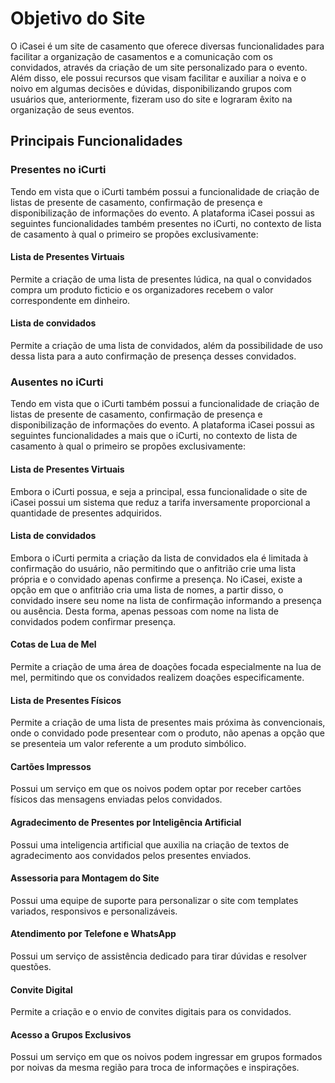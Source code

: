 # Objetivo do Site

O iCasei é um site de casamento que oferece diversas funcionalidades para facilitar a organização de casamentos e a comunicação com os convidados, através da criação de um site personalizado para o evento. Além disso, ele possui recursos que visam facilitar e auxiliar a noiva e o noivo em algumas decisões e dúvidas, disponibilizando grupos com usuários que, anteriormente, fizeram uso do site e lograram êxito na organização de seus eventos.

## Principais Funcionalidades

### Presentes no iCurti

Tendo em vista que o iCurti também possui a funcionalidade de criação de listas de presente de casamento, confirmação de presença e disponibilização de informações do evento. A plataforma iCasei possui as seguintes funcionalidades também presentes no iCurti, no contexto de lista de casamento à qual o primeiro se propões exclusivamente:

#### Lista de Presentes Virtuais

Permite a criação de uma lista de presentes lúdica, na qual o convidados compra um produto ficticio e os organizadores recebem o valor correspondente em dinheiro.

#### Lista de convidados

Permite a criação de uma lista de convidados, além da possibilidade de uso dessa lista para a auto confirmação de presença desses convidados.

### Ausentes no iCurti

Tendo em vista que o iCurti também possui a funcionalidade de criação de listas de presente de casamento, confirmação de presença e disponibilização de informações do evento. A plataforma iCasei possui as seguintes funcionalidades a mais que o iCurti, no contexto de lista de casamento à qual o primeiro se propões exclusivamente:

#### Lista de Presentes Virtuais

Embora o iCurti possua, e seja a principal, essa funcionalidade o site de iCasei possui um sistema que reduz a tarifa inversamente proporcional a quantidade de presentes adquiridos.

#### Lista de convidados

Embora o iCurti permita a criação da lista de convidados ela é limitada à confirmação do usuário, não permitindo que o anfitrião crie uma lista própria e o convidado apenas confirme a presença. No iCasei, existe a opção em que o anfitrião cria uma lista de nomes, a partir disso, o convidado insere seu nome na lista de confirmação informando a presença ou ausência. Desta forma, apenas pessoas com nome na lista de convidados podem confirmar presença.

#### Cotas de Lua de Mel

Permite a criação de uma área de doações focada especialmente na lua de mel, permitindo que os convidados realizem doações especificamente.

#### Lista de Presentes Físicos

Permite a criação de uma lista de presentes mais próxima às convencionais, onde o convidado pode presentear com o produto, não apenas a opção que se presenteia um valor referente a um produto simbólico.

#### Cartões Impressos

Possui um serviço em que os noivos podem optar por receber cartões físicos das mensagens enviadas pelos convidados.

#### Agradecimento de Presentes por Inteligência Artificial

Possui uma inteligencia artificial que auxilia na criação de textos de agradecimento aos convidados pelos presentes enviados.

#### Assessoria para Montagem do Site

Possui uma equipe de suporte para personalizar o site com templates variados, responsivos e personalizáveis.

#### Atendimento por Telefone e WhatsApp

Possui um serviço de assistência dedicado para tirar dúvidas e resolver questões.

#### Convite Digital

Permite a criação e o envio de convites digitais para os convidados.

#### Acesso a Grupos Exclusivos

Possui um serviço em que os noivos podem ingressar em grupos formados por noivas da mesma região para troca de informações e inspirações.
